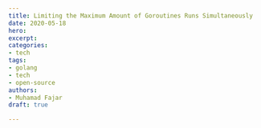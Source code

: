 ```yaml
---
title: Limiting the Maximum Amount of Goroutines Runs Simultaneously
date: 2020-05-18
hero:
excerpt:
categories:
- tech
tags:
- golang
- tech
- open-source
authors:
- Muhamad Fajar
draft: true

---
```

